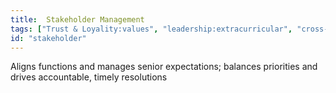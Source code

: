 ```yaml
---
title:  Stakeholder Management
tags: ["Trust & Loyality:values", "leadership:extracurricular", "cross-cultural agility:agility", "Conflict Resolution & Negotiation:bachelor-psychology"]
id: "stakeholder"
---
```


 Aligns functions and manages senior expectations; balances priorities and drives accountable, timely resolutions